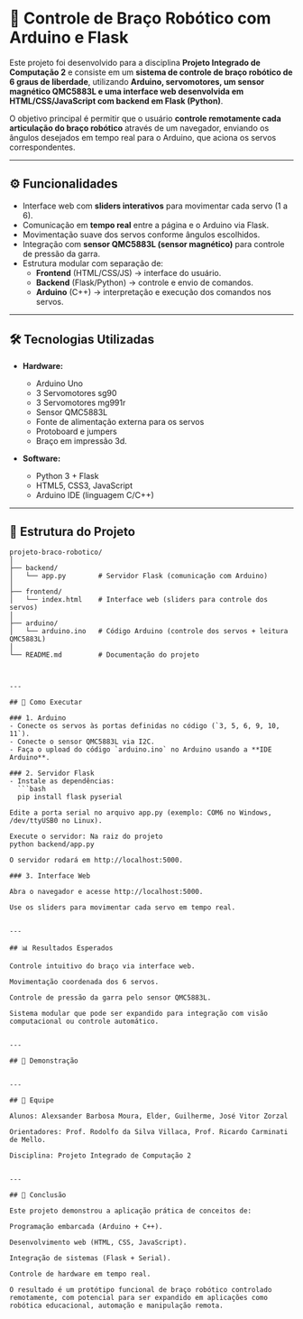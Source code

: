 # 🦾 Controle de Braço Robótico com Arduino e Flask

Este projeto foi desenvolvido para a disciplina **Projeto Integrado de Computação 2** e consiste em um **sistema de controle de braço robótico de 6 graus de liberdade**, utilizando **Arduino, servomotores, um sensor magnético QMC5883L e uma interface web desenvolvida em HTML/CSS/JavaScript com backend em Flask (Python)**.  

O objetivo principal é permitir que o usuário **controle remotamente cada articulação do braço robótico** através de um navegador, enviando os ângulos desejados em tempo real para o Arduino, que aciona os servos correspondentes.

---

## ⚙️ Funcionalidades

- Interface web com **sliders interativos** para movimentar cada servo (1 a 6).
- Comunicação em **tempo real** entre a página e o Arduino via Flask.
- Movimentação suave dos servos conforme ângulos escolhidos.
- Integração com **sensor QMC5883L (sensor magnético)** para controle de pressão da garra.
- Estrutura modular com separação de:
  - **Frontend** (HTML/CSS/JS) → interface do usuário.
  - **Backend** (Flask/Python) → controle e envio de comandos.
  - **Arduino** (C++) → interpretação e execução dos comandos nos servos.

---

## 🛠️ Tecnologias Utilizadas

- **Hardware:**
  - Arduino Uno
  - 3 Servomotores sg90
  - 3 Servomotores mg991r
  - Sensor QMC5883L
  - Fonte de alimentação externa para os servos
  - Protoboard e jumpers
  - Braço em impressão 3d.

- **Software:**
  - Python 3 + Flask
  - HTML5, CSS3, JavaScript
  - Arduino IDE (linguagem C/C++)

---

## 📂 Estrutura do Projeto

```text
projeto-braco-robotico/
│
├── backend/
│   └── app.py        # Servidor Flask (comunicação com Arduino)
│
├── frontend/
│   └── index.html    # Interface web (sliders para controle dos servos)
│
├── arduino/
│   └── arduino.ino   # Código Arduino (controle dos servos + leitura QMC5883L)
│
└── README.md         # Documentação do projeto



---

## 🚀 Como Executar

### 1. Arduino
- Conecte os servos às portas definidas no código (`3, 5, 6, 9, 10, 11`).
- Conecte o sensor QMC5883L via I2C.
- Faça o upload do código `arduino.ino` no Arduino usando a **IDE Arduino**.

### 2. Servidor Flask
- Instale as dependências:
  ```bash
  pip install flask pyserial
  
Edite a porta serial no arquivo app.py (exemplo: COM6 no Windows, /dev/ttyUSB0 no Linux).

Execute o servidor: Na raiz do projeto
python backend/app.py

O servidor rodará em http://localhost:5000.

### 3. Interface Web

Abra o navegador e acesse http://localhost:5000.

Use os sliders para movimentar cada servo em tempo real.


---

## 📊 Resultados Esperados

Controle intuitivo do braço via interface web.

Movimentação coordenada dos 6 servos.

Controle de pressão da garra pelo sensor QMC5883L.

Sistema modular que pode ser expandido para integração com visão computacional ou controle automático.


---

## 📸 Demonstração


---

## 👥 Equipe

Alunos: Alexsander Barbosa Moura, Elder, Guilherme, José Vitor Zorzal

Orientadores: Prof. Rodolfo da Silva Villaca, Prof. Ricardo Carminati de Mello.

Disciplina: Projeto Integrado de Computação 2


---

## 📌 Conclusão

Este projeto demonstrou a aplicação prática de conceitos de:

Programação embarcada (Arduino + C++).

Desenvolvimento web (HTML, CSS, JavaScript).

Integração de sistemas (Flask + Serial).

Controle de hardware em tempo real.

O resultado é um protótipo funcional de braço robótico controlado remotamente, com potencial para ser expandido em aplicações como robótica educacional, automação e manipulação remota.
